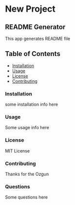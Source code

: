 
  # New Project

  ## README Generator

  This app generates README file

  ## Table of Contents
  - [Installation](#Installation)
  - [Usage](#Usage)
  - [License](#License)
  - [Contributing](#Contributing)

  
  ### Installation
  some installation info here

  
  ### Usage
  Some usage info here

  
  ### License
  MIT License

  
  ### Contributing
  Thanks for the Ozgun

  

  
  ### Questions
  Some questions here

